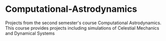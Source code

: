 # Computational-Astrodynamics
Projects from the second semester's course Computational Astrodynamics. This course provides projects including simulations of Celestial Mechanics and Dynamical Systems
